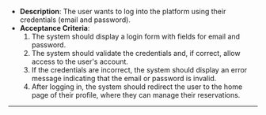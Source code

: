  
- **Description**: The user wants to log into the platform using their credentials (email and password).
- **Acceptance Criteria**:
    1. The system should display a login form with fields for email and password.
    2. The system should validate the credentials and, if correct, allow access to the user's account.
    3. If the credentials are incorrect, the system should display an error message indicating that the email or password is invalid.
    4. After logging in, the system should redirect the user to the home page of their profile, where they can manage their reservations.

---
